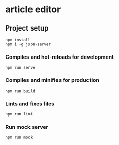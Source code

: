 # article editor

## Project setup
```
npm install
npm i -g json-server
```

### Compiles and hot-reloads for development
```
npm run serve
```

### Compiles and minifies for production
```
npm run build
```

### Lints and fixes files
```
npm run lint
```


### Run mock server

```
npm run mock
```
